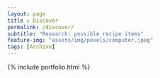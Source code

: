 ```yaml
--- 
layout: page
title : Discover 
permalink: /discover/
subtitle: "Research: possible recipe items" 
feature-img: "assets/img/pexels/computer.jpeg"
tags: [Archive]
---
```


{% include portfolio.html %}
